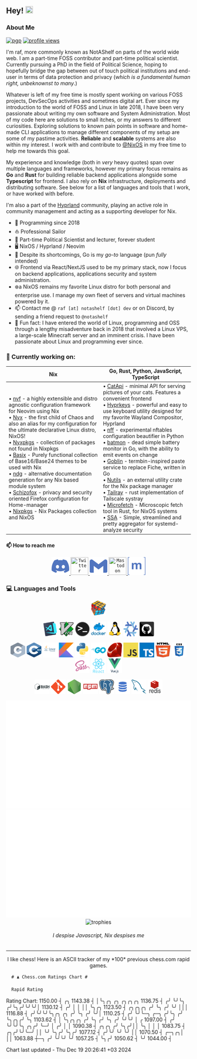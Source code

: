 ## Hey! <img src="../assets/Hi.gif" width="20px" height="20px">

### About Me

<!-- Those don't have to be in-line. Glad to have learned that -->

[![pgp](https://img.shields.io/badge/pgp-0x39A004E33E353746-313131?style=flat&labelColor=545454&color=313131)](https://github.com/notashelf.gpg)
[![profile views](https://komarev.com/ghpvc/?username=notashelf&style=flat&color=313131&label=views)](https://github.com/notashelf)

[@NixOS]: https://github.com/NixOS
[Hyprland]: https://github.com/Hyprland

I'm raf, more commonly known as NotAShelf on parts of the world wide web. I am a
part-time FOSS contributor and part-time political scientist. Currently pursuing
a PhD in the field of Political Science, hoping to hopefully bridge the gap
between out of touch political institutions and end-user in terms of data
protection and privacy (_which is a fundamental human right, unbeknownst to
many_.)

Whatever is left of my free time is mostly spent working on various FOSS
projects, DevSecOps activities and sometimes digital art. Ever since my
introduction to the world of FOSS and Linux in late 2018, I have been very
passionate about writing my own software and System Administration. Most of my
code here are solutions to small itches, or my answers to different curiosities.
Exploring solutions to known pain points in software and home-made CLI
applications to manage different components of my setup are some of my pastime
activities. **Reliable** and **scalable** systems are also within my interest. I
work with and contribute to [@NixOS] in my free time to help me towards this
goal.

My experience and knowledge (both in _very_ heavy quotes) span over multiple
languages and frameworks, however my primary focus remains as **Go** and
**Rust** for building reliable backend applications alongside some
**Typescript** for frontend. I also rely on **Nix** infrastructure, deployments
and distributing software. See below for a list of languages and tools that I
work, or have worked with before.

I'm also a part of the [Hyprland] community, playing an active role in community
management and acting as a supporting developer for Nix.

<!-- The "overrated" section every bio really needs -->

- 📅 Programming since 2018
- ⛵ Professional Sailor
- 🏫 Part-time Political Scientist and lecturer, forever student
- 🖥️ NixOS / Hyprland / Neovim
- 👨 Despite its shortcomings, Go is my _go-to_ language (pun _fully_ intended)
- 🌐 Frontend via React/NextJS used to be my primary stack, now I focus on
  backend applications, applications security and system administration.
- ❄️a NixOS remains my favorite Linux distro for both personal and enterprise
  use. I manage my own fleet of servers and virtual machines powered by it.
- 📫 Contact me @ `raf [at] notashelf [dot] dev` or on Discord, by sending a
  friend request to `@notashelf`
- 🎲 Fun fact: I have entered the world of Linux, programming and OSS through a
  lengthy misadventure back in 2018 that involved a Linux VPS, a large-scale
  Minecraft server and an imminent crisis. I have been passionate about Linux
  and programming ever since.

### 🔭 Currently working on:

<!-- Projects Section
    the placeholder below is replaced by the rating-chart.yml workflow

    XXX: I should probably give it its own workflow...
-->

| **Nix** | **Go, Rust, Python, JavaScript, TypeScript** |
| --- | --- |
| • [nvf](https://github.com/notashelf/nvf) - a highly extensible and distro agnostic configuration framework for Neovim using Nix<br>• [Nyx](https://github.com/notashelf/nyx) - the first child of Chaos and also an alias for my configuration for the ultimate declarative Linux distro, NixOS!<br>• [Nyxpkgs](https://github.com/notashelf/nyxexprs) - collection of packages not found in Nixpkgs<br>• [Basix](https://github.com/NotAShelf/Basix) - Purely functional collection of Base16/Base24 themes to be used with Nix<br>• [ndg](https://github.com/feel-co/ndg) - alternative documentation generation for any Nix based module system<br>• [Schizofox](https://github.com/schizofox/schizofox) - privacy and security oriented Firefox configuration for Home-manager<br>• [Nixpkgs](https://github.com/nixos/nixpkgs) - Nix Packages collection and NixOS | • [CatApi](https://github.com/notashelf/catApi) - minimal API for serving pictures of your cats. Features a convenient frontend<br>• [Hyprkeys](https://github.com/hyprland-community/Hyprkeys) - powerful and easy to use keyboard utility designed for my favorite Wayland Compositor, Hyprland<br>• [nff](https://github.com/notashelf/nff) - experimental nftables configuration beautifier in Python<br>• [batmon](https://github.com/notashelf/batmon) - dead simple battery monitor in Go, with the ability to emit events on change<br>• [Goblin](https://github.com/notashelf/goblin) - termbin-inspired paste service to replace Fiche, written in Go<br>• [Nutils](https://github.com/notashelf/nutils) - an external utility crate for the Nix package manager<br>• [Tailray](https://github.com/notashelf/Tailray) - rust implementation of Tailscale systray<br>• [Microfetch](https://github.com/notashelf/microfetch) - Microscopic fetch tool in Rust, for NixOS systems<br>• [SSA](https://github.com/NotAShelf/ssa) - Simple, streamlined and pretty aggregator for systemd-analyze security  |

<!-- End Projects Section -->

#### 📫 How to reach me

<p align="center">
 <a href="https://discord.com/users/419880181101232129">
   <code><img title="Discord" src=".github/assets/icons/discord.svg" width="48" height="48"></code>
 </a>
 <a alt="https://twitter.com/NotAShelf" href="https://twitter.com/NotAShelf">
   <code><img title="Twitter" src=".github/assets/icons/twitter.svg" width="48" height="48"></code>
 </a>
 <a alt="mailto:me@notashelf.dev" href="mailto:me@notashelf.dev">
   <code><img title="Mail Me" src=".github/assets/icons/gmail.svg" width="48" height="48"></code>
 </a>
 <a alt="https://social.notashelf.dev/@raf" href="https://social.notashelf.dev/@raf">
   <code><img title="Mastodon" src=".github/assets/icons/mastodon.svg" width="48" height="48"></code>
 </a>
 <a alt="https://matrix.to/#/@raf:notashelf.dev" href="https://matrix.to/#/@raf:notashelf.dev">
   <code><img title="Matrix" src=".github/assets/icons/matrix.svg" width="48" height="48"></code>
 </a>
</p>

### 💻 Languages and Tools

<p align="center">
  <!-- Traits? -->
  <code><img title="Problem Solving" height="40" width="40" src=".github/assets/icons/problemSolving.png"></code>
</p>

<p align="center">
  <code><img title="Visual Studio Code" height="40" width="40" src=".github/assets/icons/vscode.png"></code>
  <code><img title="Neovim" height="40" width="40" src=".github/assets/icons/vim.png" href="https://github.com/notashelf/neovim-flake"></code>
  <code><img title="Terminal" height="40" width="40" src=".github/assets/icons/terminal.png"></code>
  <code><img title="Docker" height="40" width="40" src=".github/assets/icons/docker.png"></code>
  <code><img title="Linux" height="40" width="40" src="https://raw.githubusercontent.com/devicons/devicon/master/icons/linux/linux-original.svg"></code>
  <code><img title="Nix/NixOS" height="40" width="40" src=".github/assets/icons/nix-snowflake.svg" href="https://github.com/notashelf/nyx"></code>
  <code><img title="GitHub" height="40" width="40" src=".github/assets/icons/github.svg"></code>
</p>

<p align="center">
  <!-- Languages & Frameworks -->
  <code><img title="C" height="40" width="40" src=".github/assets/icons/c.svg"></code>
  <code><img title="C++" height="40" width="40"  src=".github/assets/icons/cpp.svg"></code>
  <code><img title="Java" height="40" width="40" src=".github/assets/icons/java.png"></code>
  <code><img title="Kotlin" height="40" width="40" src=".github/assets/icons/kotlin.png"></code>
  <code><img title="Python" height="40" width="40" src=".github/assets/icons/python-original.svg"></code>
  <code><img title="Go" height="40" width="40" src=".github/assets/icons/go.png"></code>
  <code><img title="Ruby" height="40" width="40" src=".github/assets/icons/ruby.png"></code>
  <code><img title="Javascript" height="40" width="40" src=".github/assets/icons/Javascript.png"></code>
  <code><img title="Typescript" height="40" width="40" src=".github/assets/icons/typescript.png"></code>
  <code><img title="HTML5" height="40" width="40" src=".github/assets/icons/html5.svg"></code>
  <code><img title="CSS" height="40" width="40" src=".github/assets/icons/css.svg"></code>
  <code><img title="SASS" height="40" width="40" src=".github/assets/icons/sass.svg"></code>
  <code><img title="React" height="40" width="40" src=".github/assets/icons/react-original-wordmark.svg"></code>
  <code><img title="VueJS" height="40" width="40" src=".github/assets/icons/vuejs-original-wordmark.svg"></code>
</p>

<p align="center">
  <!-- Tools -->
  <code><img title="Bash" height="40" width="40" src=".github/assets/icons/bash.png"></code>
  <code><img title="Git" height="40" width="40" src=".github/assets/icons/git-original.svg"></code>
  <code><img title="NodeJS" height="40" width="40" src=".github/assets/icons/nodejs.png"></code>
  <code><img title="npm" height="40" width="40" src=".github/assets/icons/npm.svg"></code>
  <code><img title="Postgresql" height="40" width="40" src=".github/assets/icons/postgresql.png"></code>
  <code><img title="SQL" height="40" width="40" src=".github/assets/icons/sql.png" alt="sql"></code>
  <code><img title="MySQL" height="40" width="40" src=".github/assets/icons/mysql.svg"></code>
  <code><img title="Redis" height="40" width="40" src=".github/assets/icons/redis.png"></code>
</p>

<p align="center">
   <img title="overview" src="https://github.com/NotAShelf/NotAShelf/blob/output/generated/overview.svg">
   <img title="languages" src="https://github.com/NotAShelf/NotAShelf/blob/output/generated/languages.svg">
   <img title="trophies" src="https://github-profile-trophy.vercel.app/?username=NotAShelf&theme=onedark&no-frame=false&row=1&&margin-w=20&no-bg=true">
</p>

<h6 align="center">I despise Javascript, Nix despises me</h6>

---

<p align="center">I like chess! Here is an ASCII tracker of my *100* previous chess.com rapid games.</p>

```txt
  # ♟︎ Chess.com Ratings Chart #

  Rapid Rating
```
Rating Chart:
 1150.00  ┤                                                                   ╭╮
 1143.38  ┤                                                                   │╰╮╭╮          ╭╮  ╭╮╭╮╭╮
 1136.75  ┤                                                                  ╭╯ ╰╯╰╮        ╭╯╰╮╭╯╰╯╰╯│
 1130.12  ┤                                                                 ╭╯     │        │  ││     ╰╮╭╮
 1123.50  ┤                       ╭╮╭╮╭╮                                   ╭╯      ╰╮      ╭╯  ╰╯      │││
 1116.88  ┤                      ╭╯╰╯╰╯╰╮╭╮                     ╭╮        ╭╯        ╰╮    ╭╯           ╰╯│
 1110.25  ┤                     ╭╯      ╰╯╰─╮            ╭─╮   ╭╯╰╮      ╭╯          ╰╮╭╮╭╯              ╰╮
 1103.62  ┤                     │           ╰╮╭╮╭╮      ╭╯ ╰╮ ╭╯  ╰╮    ╭╯            ╰╯╰╯                │  ╭
 1097.00  ┤                    ╭╯            ╰╯╰╯╰╮  ╭╮╭╯   ╰─╯    │   ╭╯                                 │  │
 1090.38  ┤              ╭╮╭╮ ╭╯                  ╰╮╭╯││           ╰╮  │                                  │  │
 1083.75  ┤           ╭╮╭╯╰╯╰─╯                    ││ ╰╯            ╰╮╭╯                                  ╰╮╭╯
 1077.12  ┤          ╭╯╰╯                          ╰╯                ╰╯                                    ││
 1070.50  ┤     ╭─╮╭╮│                                                                                     ││
 1063.88  ┼─╮  ╭╯ ╰╯╰╯                                                                                     ╰╯
 1057.25  ┤ ╰╮╭╯
 1050.62  ┤  ╰╯
 1044.00  ┤

Chart last updated - Thu Dec 19 20:26:41 +03 2024
```

